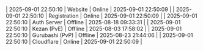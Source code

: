 | 2025-09-01 22:50:10 | Website | Online | 2025-09-01 22:50:09 |
| 2025-09-01 22:50:10 | Registration | Online | 2025-09-01 22:50:09 |
| 2025-09-01 22:50:10 | Auth Server | Offline | 2025-08-18 09:33:31 |
| 2025-09-01 22:50:10 | Kezan (PvE) | Offline | 2025-08-03 17:58:02 |
| 2025-09-01 22:50:10 | Gurubashi (PvP) | Offline | 2025-08-23 21:44:06 |
| 2025-09-01 22:50:10 | Cloudflare | Online | 2025-09-01 22:50:09 |
